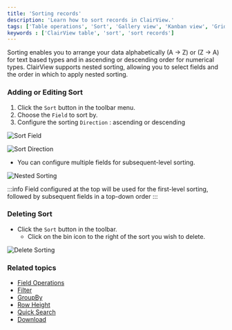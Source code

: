 ```yaml
---
title: 'Sorting records'
description: 'Learn how to sort records in ClairView.'
tags: ['Table operations', 'Sort', 'Gallery view', 'Kanban view', 'Grid view']
keywords : ['ClairView table', 'sort', 'sort records']
---
```



Sorting enables you to arrange your data alphabetically (A → Z) or (Z → A) for text based types and in ascending or descending order for numerical types. ClairView supports nested sorting, allowing you to select fields and the order in which to apply nested sorting. 

### Adding or Editing Sort

1. Click the `Sort` button in the toolbar menu.
2. Choose the `Field` to sort by.
3. Configure the sorting `Direction` : ascending or descending

![Sort Field](/img/v2/table-operations/sort-1.png)

![Sort Direction](/img/v2/table-operations/sort-2.png)

- You can configure multiple fields for subsequent-level sorting.

![Nested Sorting](/img/v2/table-operations/sort-3.png)

:::info
Field configured at the top will be used for the first-level sorting, followed by subsequent fields in a top-down order
:::

### Deleting Sort

- Click the `Sort` button in the toolbar.
  - Click on the bin icon to the right of the sort you wish to delete.

![Delete Sorting](/img/v2/table-operations/sort-4.png)

### Related topics
- [Field Operations](/table-operations/field-operations)
- [Filter](/table-operations/filter)
- [GroupBy](/table-operations/group-by)
- [Row Height](/table-operations/row-height)
- [Quick Search](/table-operations/search)
- [Download](/table-operations/download)